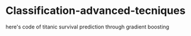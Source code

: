# Classification-advanced-tecniques
here's code of titanic survival prediction through gradient boosting
